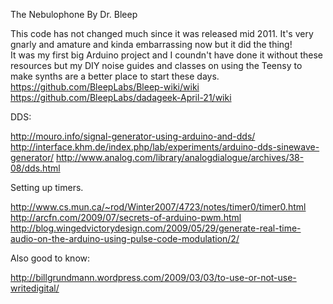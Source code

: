 The Nebulophone 
By Dr. Bleep
  
This code has not changed much since it was released mid 2011. It's very gnarly and amature and kinda embarrassing now but it did the thing!  
It was my first big Arduino project and I coundn't have done it without these resources but my DIY noise guides and classes on using the Teensy to make synths are a better place to start these days.    
https://github.com/BleepLabs/Bleep-wiki/wiki   
https://github.com/BleepLabs/dadageek-April-21/wiki   
    
DDS:

 http://mouro.info/signal-generator-using-arduino-and-dds/
 http://interface.khm.de/index.php/lab/experiments/arduino-dds-sinewave-generator/
 http://www.analog.com/library/analogdialogue/archives/38-08/dds.html
 
Setting up timers.

 http://www.cs.mun.ca/~rod/Winter2007/4723/notes/timer0/timer0.html
 http://arcfn.com/2009/07/secrets-of-arduino-pwm.html
 http://blog.wingedvictorydesign.com/2009/05/29/generate-real-time-audio-on-the-arduino-using-pulse-code-modulation/2/
 
Also good to know:

 http://billgrundmann.wordpress.com/2009/03/03/to-use-or-not-use-writedigital/
  
